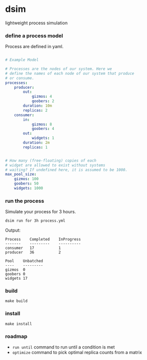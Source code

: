# dsim

lightweight process simulation

### define a process model

Process are defined in yaml.

```yaml

# Example Model

# Processes are the nodes of our system. Here we
# define the names of each node of our system that produce
# or consume.
processes:
    producer:
        out:
            gizmos: 4
            goobers: 2
        duration: 10m
        replicas: 2
    consumer:
        in:
            gizmos: 8
            goobers: 4
        out:
            widgets: 1
        duration: 2m
        replicas: 1


# How many (free-floating) copies of each
# widget are allowed to exist without systems
# waiting? If undefined here, it is assumed to be 1000.
max_pool_size:
    gizmos: 100
    goobers: 50
    widgets: 1000

```

### run the process

Simulate your process for 3 hours.

```bash
dsim run for 3h process.yml
```

Output:

```
Process	   Completed	InProgress	
-------	   ---------	----------
consumer   17		    1		
producer   36		    2	

Pool	Unbatched
----	---------
gizmos	0
goobers	0
widgets	17
```

### build

```
make build
```

### install

```
make install
```

### roadmap

* `run until` command to run until a condition is met
* `optimize` command to pick optimal replica counts from a matrix

